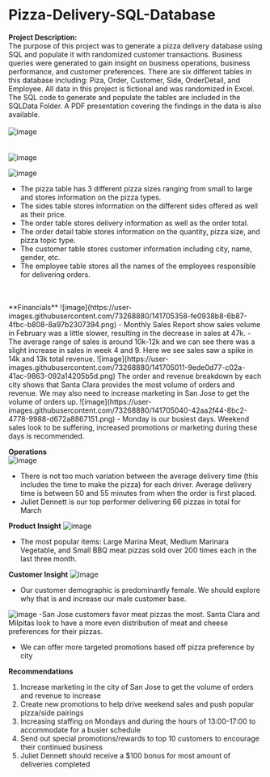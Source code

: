 # Pizza-Delivery-SQL-Database

**Project Description:**
<br /> The purpose of this project was to generate a pizza delivery database using SQL and populate it with randomized customer transactions. Business queries were generated to gain insight on business operations, business performance, and customer preferences. There are six different tables in this database including: Piza, Order, Customer, Side, OrderDetail, and Employee. All data in this project is fictional and was randomized in Excel. The SQL code to generate and populate the tables are included in the SQLData Folder. A PDF presentation covering the findings in the data is also available.
<br />
<br />
![image](https://user-images.githubusercontent.com/73268880/141704892-49b38892-ebb2-459d-99e8-5bd15bada8ca.png)
<br />
<br />
<br />
![image](https://user-images.githubusercontent.com/73268880/141702778-f18f7c07-f8e9-4104-b5e6-8cb7f4f20636.png)


![image](https://user-images.githubusercontent.com/73268880/141702636-31950683-43cc-408d-8ec2-baa4ee0ee288.png)
<br />
- The pizza table has 3 different pizza sizes ranging from small to large and stores information on the pizza types.
- The sides table stores information on the different sides offered as well as their price.
- The order table stores delivery information as well as the order total.
- The order detail table stores information on the quantity, pizza size, and pizza topic type.
- The customer table stores customer information including city, name, gender, etc.
- The employee table stores all the names of the employees responsible for delivering orders.
<br />
<br />
**Financials**
![image](https://user-images.githubusercontent.com/73268880/141705358-fe0938b8-6b87-4fbc-b808-8a97b2307394.png)
- Monthly Sales Report show sales volume in February was a little slower, resulting in the decrease in sales at 47k.
- The average range of sales is around 10k-12k and we can see there was a slight increase in sales in week 4 and 9. Here we see sales saw a spike in 14k and 13k total revenue.
![image](https://user-images.githubusercontent.com/73268880/141705011-9ede0d77-c02a-41ac-9863-092a14205b5d.png)
The order and revenue breakdown by each city shows that Santa Clara provides the most volume of orders and revenue. We may also need to increase marketing in San Jose to get the volume of orders up.
![image](https://user-images.githubusercontent.com/73268880/141705040-42aa2f44-8bc2-4778-9988-d672a8867151.png)
- Monday is our busiest days. Weekend sales look to be suffering, increased promotions or marketing during these days is recommended.

**Operations**
<br />
![image](https://user-images.githubusercontent.com/73268880/141705092-17dd8a45-aac3-4919-b1ca-bd705ab304b0.png)
- There is not too much variation between the average delivery time (this includes the time to make the pizza) for each driver. Average delivery time is between 50 and 55 minutes from when the order is first placed.
- Juliet Dennett is our top performer delivering 66 pizzas in total for March

**Product Insight**
![image](https://user-images.githubusercontent.com/73268880/141705129-bc4ef002-15f9-4ed2-85c6-f7dd24dfc731.png)
- The most popular items: Large Marina Meat, Medium Marinara Vegetable, and Small BBQ meat pizzas sold over 200 times each in the last three month.

**Customer Insight**
![image](https://user-images.githubusercontent.com/73268880/141705247-62e1066a-92ad-495e-9ff9-d8d9399581f2.png)
- Our customer demographic is predominantly female. We should explore why that is and increase our male customer base.

![image](https://user-images.githubusercontent.com/73268880/141705267-791158b5-2341-4778-bb59-529d8d07aa37.png)
-San Jose customers favor meat pizzas the most. Santa Clara and Milpitas look to have a more even distribution of meat and cheese preferences for their pizzas.
- We can offer more targeted promotions based off pizza preference by city

**Recommendations**
1) Increase marketing in the city of San Jose to get the volume of orders  and revenue to increase
2) Create new promotions to help drive weekend sales and push popular pizza/side pairings
3) Increasing staffing on Mondays and during the hours of 13:00-17:00 to accommodate for a busier schedule
4) Send out special promotions/rewards to top 10 customers to encourage their continued business 
5) Juliet Dennett should receive a $100 bonus for most amount of deliveries completed
